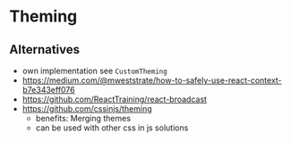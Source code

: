 # Theming

## Alternatives
 - own implementation see `CustomTheming`
 - https://medium.com/@mweststrate/how-to-safely-use-react-context-b7e343eff076
 - https://github.com/ReactTraining/react-broadcast
 - https://github.com/cssinjs/theming
   - benefits: Merging themes
   - can be used with other css in js solutions
